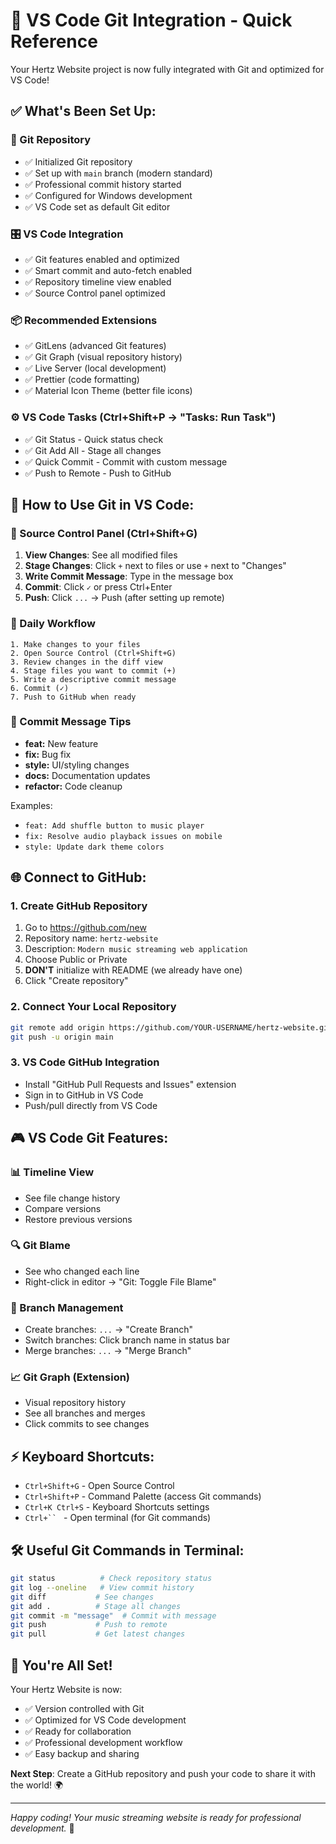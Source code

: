 # 🚀 VS Code Git Integration - Quick Reference

Your Hertz Website project is now fully integrated with Git and optimized for VS Code!

## ✅ What's Been Set Up:

### 🔧 Git Repository
- ✅ Initialized Git repository
- ✅ Set up with `main` branch (modern standard)
- ✅ Professional commit history started
- ✅ Configured for Windows development
- ✅ VS Code set as default Git editor

### 🎛️ VS Code Integration
- ✅ Git features enabled and optimized
- ✅ Smart commit and auto-fetch enabled
- ✅ Repository timeline view enabled
- ✅ Source Control panel optimized

### 📦 Recommended Extensions
- ✅ GitLens (advanced Git features)
- ✅ Git Graph (visual repository history)
- ✅ Live Server (local development)
- ✅ Prettier (code formatting)
- ✅ Material Icon Theme (better file icons)

### ⚙️ VS Code Tasks (Ctrl+Shift+P → "Tasks: Run Task")
- ✅ Git Status - Quick status check
- ✅ Git Add All - Stage all changes
- ✅ Quick Commit - Commit with custom message
- ✅ Push to Remote - Push to GitHub

## 🎯 How to Use Git in VS Code:

### 📱 Source Control Panel (Ctrl+Shift+G)
1. **View Changes**: See all modified files
2. **Stage Changes**: Click `+` next to files or use `+` next to "Changes"
3. **Write Commit Message**: Type in the message box
4. **Commit**: Click `✓` or press Ctrl+Enter
5. **Push**: Click `...` → Push (after setting up remote)

### 🔄 Daily Workflow
```
1. Make changes to your files
2. Open Source Control (Ctrl+Shift+G)  
3. Review changes in the diff view
4. Stage files you want to commit (+)
5. Write a descriptive commit message
6. Commit (✓)
7. Push to GitHub when ready
```

### 📝 Commit Message Tips
- **feat:** New feature
- **fix:** Bug fix  
- **style:** UI/styling changes
- **docs:** Documentation updates
- **refactor:** Code cleanup

Examples:
- `feat: Add shuffle button to music player`
- `fix: Resolve audio playback issues on mobile`
- `style: Update dark theme colors`

## 🌐 Connect to GitHub:

### 1. Create GitHub Repository
1. Go to https://github.com/new
2. Repository name: `hertz-website`
3. Description: `Modern music streaming web application`
4. Choose Public or Private
5. **DON'T** initialize with README (we already have one)
6. Click "Create repository"

### 2. Connect Your Local Repository
```bash
git remote add origin https://github.com/YOUR-USERNAME/hertz-website.git
git push -u origin main
```

### 3. VS Code GitHub Integration
- Install "GitHub Pull Requests and Issues" extension
- Sign in to GitHub in VS Code
- Push/pull directly from VS Code

## 🎮 VS Code Git Features:

### 📊 Timeline View
- See file change history
- Compare versions
- Restore previous versions

### 🔍 Git Blame
- See who changed each line
- Right-click in editor → "Git: Toggle File Blame"

### 🌿 Branch Management
- Create branches: `...` → "Create Branch"
- Switch branches: Click branch name in status bar
- Merge branches: `...` → "Merge Branch"

### 📈 Git Graph (Extension)
- Visual repository history
- See all branches and merges
- Click commits to see changes

## ⚡ Keyboard Shortcuts:
- `Ctrl+Shift+G` - Open Source Control
- `Ctrl+Shift+P` - Command Palette (access Git commands)
- `Ctrl+K Ctrl+S` - Keyboard Shortcuts settings
- `Ctrl+`` ` - Open terminal (for Git commands)

## 🛠️ Useful Git Commands in Terminal:
```bash
git status          # Check repository status
git log --oneline   # View commit history  
git diff           # See changes
git add .          # Stage all changes
git commit -m "message"  # Commit with message
git push           # Push to remote
git pull           # Get latest changes
```

## 🎉 You're All Set!

Your Hertz Website is now:
- ✅ Version controlled with Git
- ✅ Optimized for VS Code development
- ✅ Ready for collaboration
- ✅ Professional development workflow
- ✅ Easy backup and sharing

**Next Step**: Create a GitHub repository and push your code to share it with the world! 🌍

---
*Happy coding! Your music streaming website is ready for professional development.* 🎵
